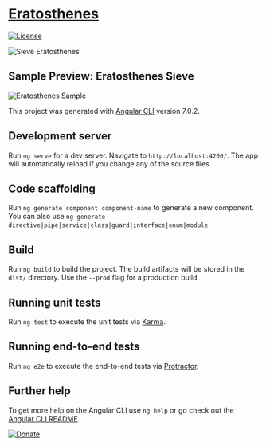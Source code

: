 # [Eratosthenes](https://de.wikipedia.org/wiki/Eratosthenes)
[![License](https://img.shields.io/github/license/NoLogig/Eratosthenes.svg)](https://choosealicense.com/licenses/mit/)

![Sieve Eratosthenes](https://upload.wikimedia.org/wikipedia/commons/thumb/6/63/Animation_Sieb_des_Eratosthenes.gif/300px-Animation_Sieb_des_Eratosthenes.gif)

## Sample Preview: Eratosthenes Sieve
![Eratosthenes Sample](https://github.com/NoLogig/Eratosthenes/blob/master/src/assets/sieve-eratosthenes.png)

This project was generated with [Angular CLI](https://github.com/angular/angular-cli) version 7.0.2.

## Development server

Run `ng serve` for a dev server. Navigate to `http://localhost:4200/`. The app will automatically reload if you change any of the source files.

## Code scaffolding

Run `ng generate component component-name` to generate a new component. You can also use `ng generate directive|pipe|service|class|guard|interface|enum|module`.

## Build

Run `ng build` to build the project. The build artifacts will be stored in the `dist/` directory. Use the `--prod` flag for a production build.

## Running unit tests

Run `ng test` to execute the unit tests via [Karma](https://karma-runner.github.io).

## Running end-to-end tests

Run `ng e2e` to execute the end-to-end tests via [Protractor](http://www.protractortest.org/).

## Further help

To get more help on the Angular CLI use `ng help` or go check out the [Angular CLI README](https://github.com/angular/angular-cli/blob/master/README.md).

[![Donate](https://img.shields.io/badge/PayPal-Donate-blue.svg)](https://www.paypal.me/NoLogig)
